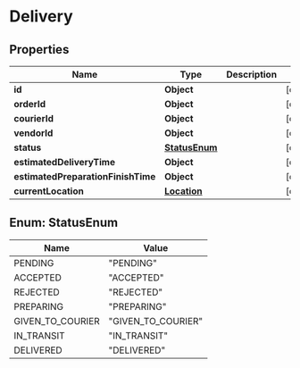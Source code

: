 

# Delivery


## Properties

| Name | Type | Description | Notes |
|------------ | ------------- | ------------- | -------------|
|**id** | **Object** |  |  [optional] |
|**orderId** | **Object** |  |  [optional] |
|**courierId** | **Object** |  |  [optional] |
|**vendorId** | **Object** |  |  [optional] |
|**status** | [**StatusEnum**](#StatusEnum) |  |  [optional] |
|**estimatedDeliveryTime** | **Object** |  |  [optional] |
|**estimatedPreparationFinishTime** | **Object** |  |  [optional] |
|**currentLocation** | [**Location**](Location.md) |  |  [optional] |



## Enum: StatusEnum

| Name | Value |
|---- | -----|
| PENDING | &quot;PENDING&quot; |
| ACCEPTED | &quot;ACCEPTED&quot; |
| REJECTED | &quot;REJECTED&quot; |
| PREPARING | &quot;PREPARING&quot; |
| GIVEN_TO_COURIER | &quot;GIVEN_TO_COURIER&quot; |
| IN_TRANSIT | &quot;IN_TRANSIT&quot; |
| DELIVERED | &quot;DELIVERED&quot; |



